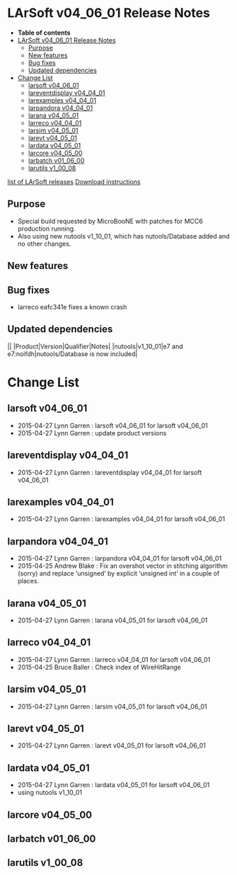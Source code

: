 LArSoft v04_06_01 Release Notes
======================================================================

-   **Table of contents**
-   [LArSoft v04_06_01 Release Notes](#LArSoft-v04_06_01-Release-Notes)
    -   [Purpose](#Purpose)
    -   [New features](#New-features)
    -   [Bug fixes](#Bug-fixes)
    -   [Updated dependencies](#Updated-dependencies)
-   [Change List](#Change-List)
    -   [larsoft v04_06_01](#larsoft-v04_06_01)
    -   [lareventdisplay v04_04_01](#lareventdisplay-v04_04_01)
    -   [larexamples v04_04_01](#larexamples-v04_04_01)
    -   [larpandora v04_04_01](#larpandora-v04_04_01)
    -   [larana v04_05_01](#larana-v04_05_01)
    -   [larreco v04_04_01](#larreco-v04_04_01)
    -   [larsim v04_05_01](#larsim-v04_05_01)
    -   [larevt v04_05_01](#larevt-v04_05_01)
    -   [lardata v04_05_01](#lardata-v04_05_01)
    -   [larcore v04_05_00](#larcore-v04_05_00)
    -   [larbatch v01_06_00](#larbatch-v01_06_00)
    -   [larutils v1_00_08](#larutils-v1_00_08)

[list of LArSoft releases](LArSoft_release_list)
[Download instructions](http://scisoft.fnal.gov/scisoft/bundles/larsoft/v04_06_01/larsoft-v04_06_01.html)

Purpose
--------------------

-   Special build requested by MicroBooNE with patches for MCC6 production running.
-   Also using new nutools v1_10_01, which has nutools/Database added and no other changes.

New features
------------------------------

Bug fixes
------------------------

-   larreco eafc341e fixes a known crash

Updated dependencies
----------------------------------------------

||
|Product|Version|Qualifier|Notes|
|nutools|v1_10_01|e7 and e7:noifdh|nutools/Database is now included|

Change List
============================

larsoft v04_06_01
------------------------------------------

-   2015-04-27 Lynn Garren : larsoft v04_06_01 for larsoft v04_06_01
-   2015-04-27 Lynn Garren : update product versions

lareventdisplay v04_04_01
----------------------------------------------------------

-   2015-04-27 Lynn Garren : lareventdisplay v04_04_01 for larsoft v04_06_01

larexamples v04_04_01
--------------------------------------------------

-   2015-04-27 Lynn Garren : larexamples v04_04_01 for larsoft v04_06_01

larpandora v04_04_01
------------------------------------------------

-   2015-04-27 Lynn Garren : larpandora v04_04_01 for larsoft v04_06_01
-   2015-04-25 Andrew Blake : Fix an overshot vector in stitching algorithm (sorry) and replace ‘unsigned’ by explicit ‘unsigned int’ in a couple of places.

larana v04_05_01
----------------------------------------

-   2015-04-27 Lynn Garren : larana v04_05_01 for larsoft v04_06_01

larreco v04_04_01
------------------------------------------

-   2015-04-27 Lynn Garren : larreco v04_04_01 for larsoft v04_06_01
-   2015-04-25 Bruce Baller : Check index of WireHitRange

larsim v04_05_01
----------------------------------------

-   2015-04-27 Lynn Garren : larsim v04_05_01 for larsoft v04_06_01

larevt v04_05_01
----------------------------------------

-   2015-04-27 Lynn Garren : larevt v04_05_01 for larsoft v04_06_01

lardata v04_05_01
------------------------------------------

-   2015-04-27 Lynn Garren : lardata v04_05_01 for larsoft v04_06_01
-   using nutools v1_10_01

larcore v04_05_00
------------------------------------------

larbatch v01_06_00
--------------------------------------------

larutils v1_00_08
------------------------------------------
